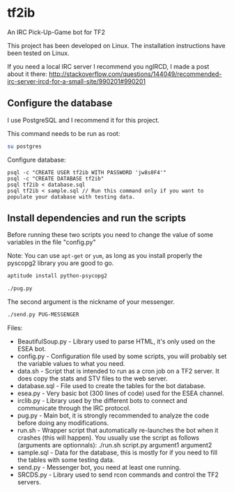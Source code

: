 tf2ib
=====

An IRC Pick-Up-Game bot for TF2

This project has been developed on Linux. The installation instructions have been tested on Linux. 

If you need a local IRC server I recommend you ngIRCD, I made a post about it there: 
http://stackoverflow.com/questions/144049/recommended-irc-server-ircd-for-a-small-site/990201#990201


Configure the database 
----------------------
I use PostgreSQL and I recommend it for this project.


This command needs to be run as root:

```bash
su postgres
```

Configure database:

    psql -c "CREATE USER tf2ib WITH PASSWORD 'jw8s0F4'"
    psql -c "CREATE DATABASE tf2ib"
    psql tf2ib < database.sql
    psql tf2ib < sample.sql // Run this command only if you want to populate your database with testing data.


Install dependencies and run the scripts
---------------------------------------- 
Before running these two scripts you need to change the value of some variables in the file "config.py"

Note: You can use `apt-get` or `yum`, as long as you install properly the pyscopg2 library you are good to go.
```bash
aptitude install python-psycopg2
```

```bash
./pug.py
```

The second argument is the nickname of your messenger.
```bash
./send.py PUG-MESSENGER
```

Files:
* BeautifulSoup.py - Library used to parse HTML, it's only used on the ESEA bot.
* config.py - Configuration file used by some scripts, you will probably set the variable values to what you need.
* data.sh - Script that is intended to run as a cron job on a TF2 server. It does copy the stats and STV files to the web server.
* database.sql - File used to create the tables for the bot database.
* esea.py - Very basic bot (300 lines of code) used for the ESEA channel.
* irclib.py - Library used by the different bots to connect and communicate through the IRC protocol.
* pug.py - Main bot, it is strongly recommended to analyze the code before doing any modifications.
* run.sh - Wrapper script that automatically re-launches the bot when it crashes (this will happen). You usually use the script as follows (arguments are optionnals): ./run.sh script.py argument1 argument2
* sample.sql - Data for the database, this is mostly for if you need to fill the tables with some testing data.
* send.py - Messenger bot, you need at least one running.
* SRCDS.py - Library used to send rcon commands and control the TF2 servers.
